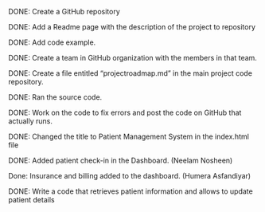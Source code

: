 DONE: Create a GitHub repository

DONE: Add a Readme page with the description of the project to repository

DONE: Add code example.

DONE: Create a team in GitHub organization with the members in that team.

DONE: Create a file entitled “projectroadmap.md” in the main project code repository.

DONE: Ran the source code. 

DONE: Work on the code to fix errors and post the code on GitHub that actually runs.

DONE: Changed the title to Patient Management System in the index.html file

DONE: Added patient check-in in the Dashboard. (Neelam Nosheen)

Done: Insurance and billing added to the dashboard. (Humera Asfandiyar)

DONE: Write a code that retrieves patient information and allows to update patient details
